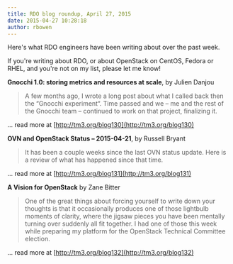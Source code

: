 ```yaml
---
title: RDO blog roundup, April 27, 2015
date: 2015-04-27 10:28:18
author: rbowen
---
```


Here's what RDO engineers have been writing about over the past week.

If you're writing about RDO, or about OpenStack on CentOS, Fedora or RHEL, and you're not on my list, please let me know!

**Gnocchi 1.0: storing metrics and resources at scale**, by Julien Danjou

> A few months ago, I wrote a long post about what I called back then the “Gnocchi experiment“.
> Time passed and we – me and the rest of the Gnocchi team – continued to work on that project, finalizing it.

... read more at [http://tm3.org/blog130](http://tm3.org/blog130)


**OVN and OpenStack Status – 2015-04-21**, by Russell Bryant

> It has been a couple weeks since the last OVN status update. Here is a review of what has happened since that time.

... read more at [http://tm3.org/blog131](http://tm3.org/blog131)


**A Vision for OpenStack** by Zane Bitter

> One of the great things about forcing yourself to write down your thoughts is that it occasionally produces one of those lightbulb moments of clarity, where the jigsaw pieces you have been mentally turning over suddenly all fit together. I had one of those this week while preparing my platform for the OpenStack Technical Committee election.

... read more at [http://tm3.org/blog132](http://tm3.org/blog132)


